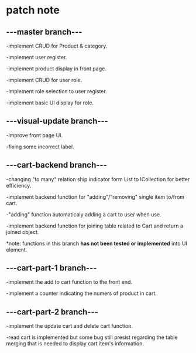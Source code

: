 # patch note

## ---master branch---


-implement CRUD for Product & category.


-implement user register.


-implement product display in front page.


-implement CRUD for user role.


-implement role selection to user register.


-implement basic UI display for role.


## ---visual-update branch---


-improve front page UI.


-fixing some incorrect label.

## ---cart-backend branch---


-changing "to many" relation ship indicator form List to ICollection for better efficiency.


-implement backend function for "adding"/"removing" single item to/from cart.


-"adding" function automaticaly adding a cart to user when use.


-implement backend function for joining table related to Cart and return a joined object.


*note: functions in this branch **has not been tested or implemented** into UI element.

## ---cart-part-1 branch---

-implement the add to cart function to the front end.

-implement a counter indicating the numers of product in cart.

## ---cart-part-2 branch---

-implement the update cart and delete cart function.

-read cart is implemented but some bug still presist regarding the table merging that is needed to display cart item's information.
